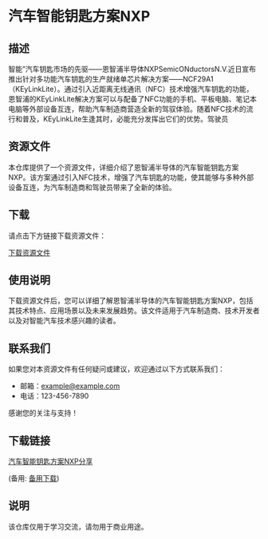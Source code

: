 # 汽车智能钥匙方案NXP

## 描述

智能”汽车钥匙市场的先驱——恩智浦半导体NXPSemicONductorsN.V.近日宣布推出针对多功能汽车钥匙的生产就绪单芯片解决方案——NCF29A1（KEyLinkLite）。通过引入近距离无线通讯（NFC）技术增强汽车钥匙的功能，恩智浦的KEyLinkLite解决方案可以与配备了NFC功能的手机、平板电脑、笔记本电脑等外部设备互连，帮助汽车制造商营造全新的驾驭体验。随着NFC技术的流行和普及，KEyLinkLite生逢其时，必能充分发挥出它们的优势。驾驶员

## 资源文件

本仓库提供了一个资源文件，详细介绍了恩智浦半导体的汽车智能钥匙方案NXP。该方案通过引入NFC技术，增强了汽车钥匙的功能，使其能够与多种外部设备互连，为汽车制造商和驾驶员带来了全新的体验。

## 下载

请点击下方链接下载资源文件：

[下载资源文件](./资源文件路径)

## 使用说明

下载资源文件后，您可以详细了解恩智浦半导体的汽车智能钥匙方案NXP，包括其技术特点、应用场景以及未来发展趋势。该文件适用于汽车制造商、技术开发者以及对智能汽车技术感兴趣的读者。

## 联系我们

如果您对本资源文件有任何疑问或建议，欢迎通过以下方式联系我们：

- 邮箱：example@example.com
- 电话：123-456-7890

感谢您的关注与支持！

## 下载链接
[汽车智能钥匙方案NXP分享](https://pan.quark.cn/s/4d8cff9e05c2) 

(备用: [备用下载](https://pan.baidu.com/s/14XqgpSVPQOzEv1b8WGhcEg?pwd=1234))

## 说明

该仓库仅用于学习交流，请勿用于商业用途。
